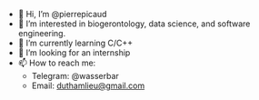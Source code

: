 - 👋 Hi, I’m @pierrepicaud
- 👀 I’m interested in biogerontology, data science, and software engineering.
- 🌱 I’m currently learning C/C++
- 💞️ I’m looking for an internship
- 📫 How to reach me:
  - Telegram: @wasserbar
  - Email: duthamlieu@gmail.com

<!---
pierrepicaud/pierrepicaud is a ✨ special ✨ repository because its `README.md` (this file) appears on your GitHub profile.
You can click the Preview link to take a look at your changes.
--->
